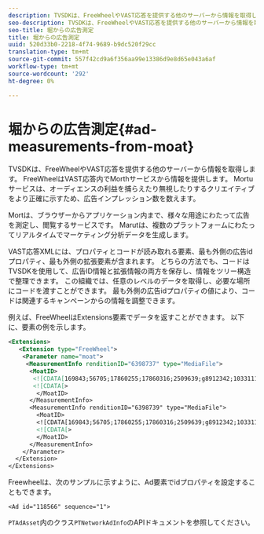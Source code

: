 ```yaml
---
description: TVSDKは、FreeWheelやVAST応答を提供する他のサーバーから情報を取得します。 FreeWheelはVAST応答内でMorthサービスから情報を提供します。 Mortuサービスは、オーディエンスの利益を捕らえたり無視したりするクリエイティブをより正確に示すため、広告インプレッション数を数えます。
seo-description: TVSDKは、FreeWheelやVAST応答を提供する他のサーバーから情報を取得します。 FreeWheelはVAST応答内でMorthサービスから情報を提供します。 Mortuサービスは、オーディエンスの利益を捕らえたり無視したりするクリエイティブをより正確に示すため、広告インプレッション数を数えます。
seo-title: 堀からの広告測定
title: 堀からの広告測定
uuid: 520d33b0-2218-4f74-9689-b9dc520f29cc
translation-type: tm+mt
source-git-commit: 557f42cd9a6f356aa99e13386d9e8d65e043a6af
workflow-type: tm+mt
source-wordcount: '292'
ht-degree: 0%

---
```



# 堀からの広告測定{#ad-measurements-from-moat}

TVSDKは、FreeWheelやVAST応答を提供する他のサーバーから情報を取得します。 FreeWheelはVAST応答内でMorthサービスから情報を提供します。 Mortuサービスは、オーディエンスの利益を捕らえたり無視したりするクリエイティブをより正確に示すため、広告インプレッション数を数えます。

Mortは、ブラウザーからアプリケーション内まで、様々な用途にわたって広告を測定し、閲覧するサービスです。 Marutは、複数のプラットフォームにわたってリアルタイムでマーケティング分析データを生成します。

VAST応答XMLには、プロパティとコードが読み取れる要素、最も外側の広告idプロパティ、最も外側の拡張要素が含まれます。 どちらの方法でも、コードはTVSDKを使用して、広告ID情報と拡張情報の両方を保存し、情報をツリー構造で整理できます。 この組織では、任意のレベルのデータを取得し、必要な場所にコードを渡すことができます。 最も外側の広告idプロパティの値により、コードは関連するキャンペーンからの情報を調整できます。

例えば、FreeWheelはExtensions要素でデータを返すことができます。 以下に、要素の例を示します。

```xml
<Extensions> 
   <Extension type="FreeWheel"> 
    <Parameter name="moat"> 
     <MeasurementInfo renditionID="6398737" type="MediaFile"> 
      <MoatID> 
       <![CDATA[169843;56705;17860255;17860316;2509639;g8912342;103311138;g436558;530633]]]]> 
       <![CDATA[> 
        </MoatID> 
      </MeasurementInfo> 
      <MeasurementInfo renditionID="6398739" type="MediaFile"> 
        <MoatID> 
        <![CDATA[169843;56705;17860255;17860316;2509639;g8912342;103311138;g436558;530633]]]]> 
        <![CDATA[> 
        </MoatID> 
      </MeasurementInfo> 
    </Parameter> 
  </Extension> 
</Extensions>
```

Freewheelは、次のサンプルに示すように、Ad要素でidプロパティを設定することもできます。

```
<Ad id="118566" sequence="1">
```

`PTAdAsset`内のクラス`PTNetworkAdInfo`のAPIドキュメントを参照してください。